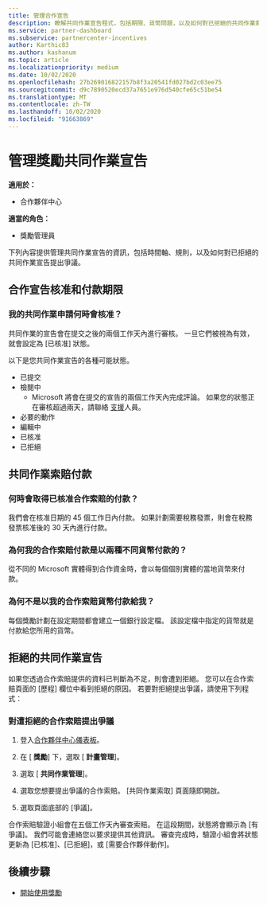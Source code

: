 ```yaml
---
title: 管理合作宣告
description: 瞭解共同作業宣告程式，包括期限、貨幣問題，以及如何對已拒絕的共同作業索賠發出爭議。
ms.service: partner-dashboard
ms.subservice: partnercenter-incentives
author: Karthic83
ms.author: kashanum
ms.topic: article
ms.localizationpriority: medium
ms.date: 10/02/2020
ms.openlocfilehash: 27b269016822157b8f3a20541fd027bd2c03ee75
ms.sourcegitcommit: d9c7890520ecd37a7651e976d540cfe65c51be54
ms.translationtype: MT
ms.contentlocale: zh-TW
ms.lasthandoff: 10/02/2020
ms.locfileid: "91663869"
---
```

# <a name="manage-incentives-co-op-claims"></a>管理獎勵共同作業宣告

**適用於：**

- 合作夥伴中心

**適當的角色：**

- 獎勵管理員

下列內容提供管理共同作業宣告的資訊，包括時間軸、規則，以及如何對已拒絕的共同作業宣告提出爭議。

## <a name="co-op-claims-approval-and-payment-deadlines"></a>合作宣告核准和付款期限

### <a name="when-will-my-co-op-claim-be-approved"></a>我的共同作業申請何時會核准？

共同作業的宣告會在提交之後的兩個工作天內進行審核。 一旦它們被視為有效，就會設定為 [已核准] 狀態。  

以下是您共同作業宣告的各種可能狀態。

- 已提交
- 檢閱中
  - Microsoft 將會在提交的宣告的兩個工作天內完成評論。 如果您的狀態正在審核超過兩天，請聯絡 [支援](https://partner.microsoft.com/dashboard/support/incentives/servicerequests?category=incentives)人員。
- 必要的動作
- 編輯中
- 已核准
- 已拒絕

## <a name="co-op-claim-payments"></a>共同作業索賠付款

### <a name="when-will-i-get-the-payment-for-the-approved-co-op-claim"></a>何時會取得已核准合作索賠的付款？

我們會在核准日期的 45 個工作日內付款。 如果計劃需要稅務發票，則會在稅務發票核准後的 30 天內進行付款。

### <a name="why-are-my-co-op-claim-payments-made-in-two-different-currencies"></a>為何我的合作索賠付款是以兩種不同貨幣付款的？

從不同的 Microsoft 實體得到合作資金時，會以每個個別實體的當地貨幣來付款。  

### <a name="why-was-i-paid-in-a-currency-other-than-my-co-op-claim-currency"></a>為何不是以我的合作索賠貨幣付款給我？

每個獎勵計劃在設定期間都會建立一個銀行設定檔。 該設定檔中指定的貨幣就是付款給您所用的貨幣。

## <a name="rejected-co-op-claims"></a>拒絕的共同作業宣告

如果您透過合作索賠提供的資料已判斷為不足，則會遭到拒絕。 您可以在合作索賠頁面的 [歷程] 欄位中看到拒絕的原因。 若要對拒絕提出爭議，請使用下列程式：

### <a name="dispute-a-rejected-co-op-claim"></a>對遭拒絕的合作索賠提出爭議

1. 登入[合作夥伴中心儀表板](https://partner.microsoft.com/dashboard/)。

2. 在 [ **獎勵**] 下，選取 [ **計畫管理**]。

3. 選取 [ **共同作業管理**]。

4. 選取您想要提出爭議的合作索賠。 [共同作業索取] 頁面隨即開啟。

5. 選取頁面底部的 [爭議]。

合作索賠驗證小組會在五個工作天內審查索賠。 在這段期間，狀態將會顯示為 [有爭議]。 我們可能會連絡您以要求提供其他資訊。 審查完成時，驗證小組會將狀態更新為 [已核准]、[已拒絕]，或 [需要合作夥伴動作]。

## <a name="next-steps"></a>後續步驟

- [開始使用獎勵](incentives-get-started-intro.md)

